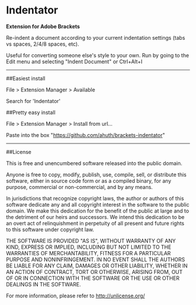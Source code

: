 Indentator
==========

**Extension for Adobe Brackets**

Re-indent a document according to your current indentation settings (tabs vs spaces, 2/4/8 spaces, etc).

Useful for converting someone else's style to your own.  Run by going to the Edit menu and selecting "Indent Document" or Ctrl+Alt+I

- - -

##Easiest install

File > Extension Manager > Available

Search for 'Indentator'

##Pretty easy install

File > Extension Manager > Install from url...

Paste into the box "https://github.com/ahuth/brackets-indentator"

- - -

##License

This is free and unencumbered software released into the public domain.

Anyone is free to copy, modify, publish, use, compile, sell, or
distribute this software, either in source code form or as a compiled
binary, for any purpose, commercial or non-commercial, and by any
means.

In jurisdictions that recognize copyright laws, the author or authors
of this software dedicate any and all copyright interest in the
software to the public domain. We make this dedication for the benefit
of the public at large and to the detriment of our heirs and
successors. We intend this dedication to be an overt act of
relinquishment in perpetuity of all present and future rights to this
software under copyright law.

THE SOFTWARE IS PROVIDED "AS IS", WITHOUT WARRANTY OF ANY KIND,
EXPRESS OR IMPLIED, INCLUDING BUT NOT LIMITED TO THE WARRANTIES OF
MERCHANTABILITY, FITNESS FOR A PARTICULAR PURPOSE AND NONINFRINGEMENT.
IN NO EVENT SHALL THE AUTHORS BE LIABLE FOR ANY CLAIM, DAMAGES OR
OTHER LIABILITY, WHETHER IN AN ACTION OF CONTRACT, TORT OR OTHERWISE,
ARISING FROM, OUT OF OR IN CONNECTION WITH THE SOFTWARE OR THE USE OR
OTHER DEALINGS IN THE SOFTWARE.

For more information, please refer to <http://unlicense.org/>
